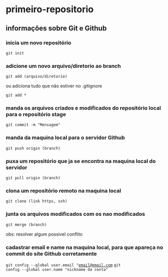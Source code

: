 # primeiro-repositorio
 
 ## informações sobre Git e Github

### inicia um novo repositório
<code>git init</code>

### adicione um novo arquivo/diretorio ao branch
<code>git add (arquivo/diretorio)</code>
<p>ou adiciona tudo que não estiver no .gitignore</p>
<code>git add *</code>

### manda os arquivos criados e modificados do repositório local para o repositório stage
<code>git commit -m "Mensagem"</code>

### manda da maquina local para o servidor Github
<code>git push origin (branch)</code>

### puxa um repositório que ja se encontra na maquina local do servidor
<code>git pull origin (branch)</code>

### clona um repositório remoto na maquina local
<code>git clone (link https, ssh)</code>

### junta os arquivos modificados com os nao modificados
<code>git merge (branch)</code>
<p>obs: resolver algum possivel conflito</p>

### cadastrar email e name na maquina local, para que apareça no commit do site Github corretamente
<code>git config --global user.email "email@email.com</code>
<code>git config --global user.name "nickname da conta"</code>